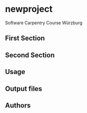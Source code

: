 # newproject
Software Carpentry Course Würzburg

## First Section

## Second Section

## Usage

## Output files

## Authors
